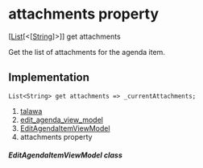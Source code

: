 
<div>

# attachments property

</div>



[[List](https://api.flutter.dev/flutter/dart-core/List-class.html)[\<[[String](https://api.flutter.dev/flutter/dart-core/String-class.html)]\>]]
get attachments



Get the list of attachments for the agenda item.



## Implementation

``` language-dart
List<String> get attachments => _currentAttachments;
```








1.  [talawa](../../index.md)
2.  [edit_agenda_view_model](../../view_model_after_auth_view_models_event_view_models_edit_agenda_view_model/)
3.  [EditAgendaItemViewModel](../../view_model_after_auth_view_models_event_view_models_edit_agenda_view_model/EditAgendaItemViewModel-class.md)
4.  attachments property

##### EditAgendaItemViewModel class







